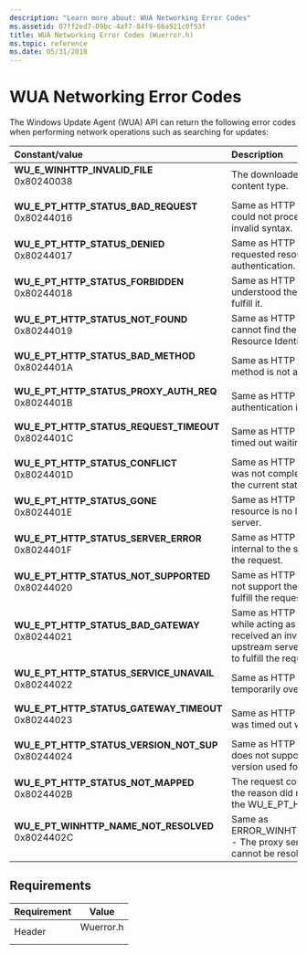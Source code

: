 ```yaml
---
description: "Learn more about: WUA Networking Error Codes"
ms.assetid: 07ff2ed7-09bc-4af7-84f9-66a921c0f53f
title: WUA Networking Error Codes (Wuerror.h)
ms.topic: reference
ms.date: 05/31/2018
---
```


# WUA Networking Error Codes

The Windows Update Agent (WUA) API can return the following error codes when performing network operations such as searching for updates:



| Constant/value                                                                                                                                                                                                                                                                                        | Description                                                                                                                                                                                  |
|:------------------------------------------------------------------------------------------------------------------------------------------------------------------------------------------------------------------------------------------------------------------------------------------------------|:---------------------------------------------------------------------------------------------------------------------------------------------------------------------------------------------|
| <span id="WU_E_WINHTTP_INVALID_FILE"></span><span id="wu_e_winhttp_invalid_file"></span><dl> <dt>**WU\_E\_WINHTTP\_INVALID\_FILE**</dt> <dt>0x80240038</dt> </dl>                                  | The downloaded file has an unexpected content type.<br/>                                                                                                                               |
| <span id="WU_E_PT_HTTP_STATUS_BAD_REQUEST"></span><span id="wu_e_pt_http_status_bad_request"></span><dl> <dt>**WU\_E\_PT\_HTTP\_STATUS\_BAD\_REQUEST**</dt> <dt>0x80244016</dt> </dl>              | Same as HTTP status 400 – The server could not process the request due to invalid syntax.<br/>                                                                                         |
| <span id="WU_E_PT_HTTP_STATUS_DENIED"></span><span id="wu_e_pt_http_status_denied"></span><dl> <dt>**WU\_E\_PT\_HTTP\_STATUS\_DENIED**</dt> <dt>0x80244017</dt> </dl>                              | Same as HTTP status 401 – The requested resource requires user authentication.<br/>                                                                                                    |
| <span id="WU_E_PT_HTTP_STATUS_FORBIDDEN"></span><span id="wu_e_pt_http_status_forbidden"></span><dl> <dt>**WU\_E\_PT\_HTTP\_STATUS\_FORBIDDEN**</dt> <dt>0x80244018</dt> </dl>                     | Same as HTTP status 403 – Server understood the request, but declines to fulfill it.<br/>                                                                                              |
| <span id="WU_E_PT_HTTP_STATUS_NOT_FOUND"></span><span id="wu_e_pt_http_status_not_found"></span><dl> <dt>**WU\_E\_PT\_HTTP\_STATUS\_NOT\_FOUND**</dt> <dt>0x80244019</dt> </dl>                    | Same as HTTP status 404 – The server cannot find the requested URI (Uniform Resource Identifier).<br/>                                                                                 |
| <span id="WU_E_PT_HTTP_STATUS_BAD_METHOD"></span><span id="wu_e_pt_http_status_bad_method"></span><dl> <dt>**WU\_E\_PT\_HTTP\_STATUS\_BAD\_METHOD**</dt> <dt>0x8024401A</dt> </dl>                 | Same as HTTP status 405 – The HTTP method is not allowed.<br/>                                                                                                                         |
| <span id="WU_E_PT_HTTP_STATUS_PROXY_AUTH_REQ"></span><span id="wu_e_pt_http_status_proxy_auth_req"></span><dl> <dt>**WU\_E\_PT\_HTTP\_STATUS\_PROXY\_AUTH\_REQ**</dt> <dt>0x8024401B</dt> </dl>    | Same as HTTP status 407 – Proxy authentication is required.<br/>                                                                                                                       |
| <span id="WU_E_PT_HTTP_STATUS_REQUEST_TIMEOUT"></span><span id="wu_e_pt_http_status_request_timeout"></span><dl> <dt>**WU\_E\_PT\_HTTP\_STATUS\_REQUEST\_TIMEOUT**</dt> <dt>0x8024401C</dt> </dl>  | Same as HTTP status 408 – The server timed out waiting for the request.<br/>                                                                                                           |
| <span id="WU_E_PT_HTTP_STATUS_CONFLICT"></span><span id="wu_e_pt_http_status_conflict"></span><dl> <dt>**WU\_E\_PT\_HTTP\_STATUS\_CONFLICT**</dt> <dt>0x8024401D</dt> </dl>                        | Same as HTTP status 409 – The request was not completed due to a conflict with the current state of the resource.<br/>                                                                 |
| <span id="WU_E_PT_HTTP_STATUS_GONE"></span><span id="wu_e_pt_http_status_gone"></span><dl> <dt>**WU\_E\_PT\_HTTP\_STATUS\_GONE**</dt> <dt>0x8024401E</dt> </dl>                                    | Same as HTTP status 410 – Requested resource is no longer available at the server.<br/>                                                                                                |
| <span id="WU_E_PT_HTTP_STATUS_SERVER_ERROR"></span><span id="wu_e_pt_http_status_server_error"></span><dl> <dt>**WU\_E\_PT\_HTTP\_STATUS\_SERVER\_ERROR**</dt> <dt>0x8024401F</dt> </dl>           | Same as HTTP status 500 – An error internal to the server prevented fulfilling the request.<br/>                                                                                       |
| <span id="WU_E_PT_HTTP_STATUS_NOT_SUPPORTED"></span><span id="wu_e_pt_http_status_not_supported"></span><dl> <dt>**WU\_E\_PT\_HTTP\_STATUS\_NOT\_SUPPORTED**</dt> <dt>0x80244020</dt> </dl>        | Same as HTTP status 501 – Server does not support the functionality required to fulfill the request. <br/>                                                                             |
| <span id="WU_E_PT_HTTP_STATUS_BAD_GATEWAY"></span><span id="wu_e_pt_http_status_bad_gateway"></span><dl> <dt>**WU\_E\_PT\_HTTP\_STATUS\_BAD\_GATEWAY**</dt> <dt>0x80244021</dt> </dl>              | Same as HTTP status 502 – The server, while acting as a gateway or proxy, received an invalid response from the upstream server it accessed in attempting to fulfill the request.<br/> |
| <span id="WU_E_PT_HTTP_STATUS_SERVICE_UNAVAIL"></span><span id="wu_e_pt_http_status_service_unavail"></span><dl> <dt>**WU\_E\_PT\_HTTP\_STATUS\_SERVICE\_UNAVAIL**</dt> <dt>0x80244022</dt> </dl>  | Same as HTTP status 503 – The service is temporarily overloaded.<br/>                                                                                                                  |
| <span id="WU_E_PT_HTTP_STATUS_GATEWAY_TIMEOUT"></span><span id="wu_e_pt_http_status_gateway_timeout"></span><dl> <dt>**WU\_E\_PT\_HTTP\_STATUS\_GATEWAY\_TIMEOUT**</dt> <dt>0x80244023</dt> </dl>  | Same as HTTP status 504 – The request was timed out waiting for a gateway.<br/>                                                                                                        |
| <span id="WU_E_PT_HTTP_STATUS_VERSION_NOT_SUP"></span><span id="wu_e_pt_http_status_version_not_sup"></span><dl> <dt>**WU\_E\_PT\_HTTP\_STATUS\_VERSION\_NOT\_SUP**</dt> <dt>0x80244024</dt> </dl> | Same as HTTP status 505 – The server does not support the HTTP protocol version used for the request.<br/>                                                                             |
| <span id="WU_E_PT_HTTP_STATUS_NOT_MAPPED"></span><span id="wu_e_pt_http_status_not_mapped"></span><dl> <dt>**WU\_E\_PT\_HTTP\_STATUS\_NOT\_MAPPED**</dt> <dt>0x8024402B</dt> </dl>                 | The request could not be completed and the reason did not correspond to any of the WU\_E\_PT\_HTTP\_\* error codes.<br/>                                                               |
| <span id="WU_E_PT_WINHTTP_NAME_NOT_RESOLVED"></span><span id="wu_e_pt_winhttp_name_not_resolved"></span><dl> <dt>**WU\_E\_PT\_WINHTTP\_NAME\_NOT\_RESOLVED**</dt> <dt>0x8024402C</dt> </dl>        | Same as ERROR\_WINHTTP\_NAME\_NOT\_RESOLVED - The proxy server or target server name cannot be resolved.<br/>                                                                          |



## Requirements



| Requirement | Value |
|-------------------|--------------------------------------------------------------------------------------|
| Header<br/> | <dl> <dt>Wuerror.h</dt> </dl> |



 

 





